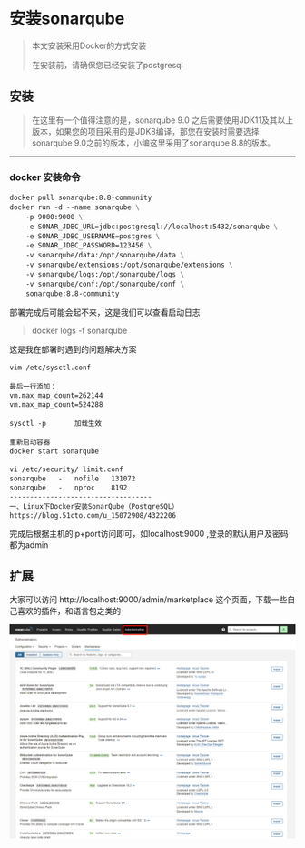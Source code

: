 # 安装sonarqube

> 本文安装采用Docker的方式安装
>
> 在安装前，请确保您已经安装了postgresql

## 安装

> 在这里有一个值得注意的是，sonarqube 9.0 之后需要使用JDK11及其以上版本，如果您的项目采用的是JDK8编译，那您在安装时需要选择sonarqube 9.0之前的版本，小编这里采用了sonarqube 8.8的版本。

---

### docker 安装命令

```dockerfile
docker pull sonarqube:8.8-community
docker run -d --name sonarqube \
    -p 9000:9000 \
    -e SONAR_JDBC_URL=jdbc:postgresql://localhost:5432/sonarqube \
    -e SONAR_JDBC_USERNAME=postgres \
    -e SONAR_JDBC_PASSWORD=123456 \
    -v sonarqube/data:/opt/sonarqube/data \
    -v sonarqube/extensions:/opt/sonarqube/extensions \
    -v sonarqube/logs:/opt/sonarqube/logs \
    -v sonarqube/conf:/opt/sonarqube/conf \
    sonarqube:8.8-community
```

部署完成后可能会起不来，这是我们可以查看启动日志

> docker logs -f sonarqube

这是我在部署时遇到的问题解决方案

```
vim /etc/sysctl.conf

最后一行添加：
vm.max_map_count=262144
vm.max_map_count=524288

sysctl -p       加载生效

重新启动容器
docker start sonarqube

vi /etc/security/ limit.conf
sonarqube   -   nofile   131072
sonarqube   -   nproc    8192
-----------------------------------
一、Linux下Docker安装SonarQube（PostgreSQL）
https://blog.51cto.com/u_15072908/4322206
```

完成后根据主机的ip+port访问即可，如localhost:9000 ,登录的默认用户及密码都为admin

## 扩展

大家可以访问 http://localhost:9000/admin/marketplace 这个页面，下载一些自己喜欢的插件，和语言包之类的

![image-20220720115312815](../img/image-20220720115312815.png)